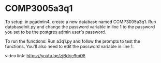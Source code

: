# COMP3005a3q1

To setup: in pgadmin4, create a new database named COMP3005a3q1. Run databaseInit.py and change the password variable in line 1 to the password you set to be the postgres admin user's password.

To run the functions: Run a3q1.py and follow the prompts to test the functions. You'll also need to edit the password variable in line 1.

video link: https://youtu.be/zjBdrje9m08